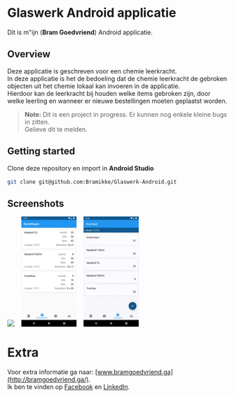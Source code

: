 # Glaswerk Android applicatie

Dit is m"ijn (**Bram Goedvriend**) Android applicatie.

## Overview

Deze applicatie is geschreven voor een chemie leerkracht. <br>
In deze applicatie is het de bedoeling dat de chemie leerkracht de gebroken objecten uit het chemie lokaal kan invoeren in de applicatie. <br>
Hierdoor kan de leerkracht bij houden welke items gebroken zijn, door welke leerling en wanneer er nieuwe bestellingen moeten geplaatst worden.

> **Note:** Dit is een project in progress. Er kunnen nog enkele kleine bugs in zitten. <br>
Gelieve dit te melden.

## Getting started

Clone deze repository en import in **Android Studio**
```bash
git clone git@github.com:Bramikke/Glaswerk-Android.git
```

## Screenshots

<img src="screenshots/schade.gif" width="25%"/>&nbsp;&nbsp;&nbsp;&nbsp;<img src="screenshots/orders.png" width="25%"/>&nbsp;&nbsp;&nbsp;&nbsp;<img src="screenshots/itemsStudent.gif" width="25%"/>

# Extra

Voor extra informatie ga naar: [www.bramgoedvriend.ga](http://bramgoedvriend.ga/). <br>
Ik ben te vinden op [Facebook](https://www.facebook.com/braampje.goedvriend) en [LinkedIn](https://www.linkedin.com/in/bramgoedvriend/).

